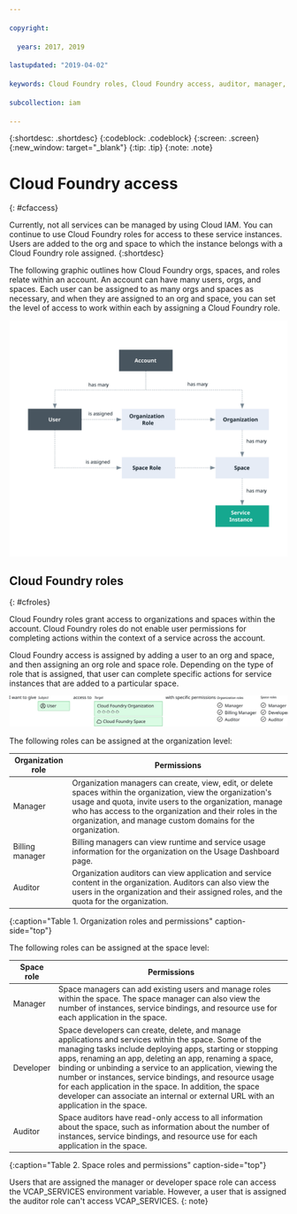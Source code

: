 ```yaml
---

copyright:

  years: 2017, 2019

lastupdated: "2019-04-02"

keywords: Cloud Foundry roles, Cloud Foundry access, auditor, manager, developer, billing manager

subcollection: iam

---
```


{:shortdesc: .shortdesc}
{:codeblock: .codeblock}
{:screen: .screen}
{:new_window: target="_blank"}
{:tip: .tip}
{:note: .note}

# Cloud Foundry access
{: #cfaccess}

Currently, not all services can be managed by using Cloud IAM. You can continue to use Cloud Foundry roles for access to these service instances. Users are added to the org and space to which the instance belongs with a Cloud Foundry role assigned.
{:shortdesc}

The following graphic outlines how Cloud Foundry orgs, spaces, and roles relate within an account. An account can have many users, orgs, and spaces. Each user can be assigned to as many orgs and spaces as necessary, and when they are assigned to an org and space, you can set the level of access to work within each by assigning a Cloud Foundry role.


![Access by using Cloud Foundry orgs and spaces in an account](images/cf-diagram.svg "How access in an account works by using Cloud Foundry orgs, spaces, and roles")



## Cloud Foundry roles
{: #cfroles}

Cloud Foundry roles grant access to organizations and spaces within the account. Cloud Foundry roles do not enable user permissions for completing actions within the context of a service across the account.

Cloud Foundry access is assigned by adding a user to an org and space, and then assigning an org role and space role. Depending on the type of role that is assigned, that user can complete specific actions for service instances that are added to a particular space.

![Cloud Foundry access](images/CF.svg "Assigning a user access to a Cloud Foundry org and space")

The following roles can be assigned at the organization level:

| Organization role | Permissions |
|-------------------|-------------|
|Manager | Organization managers can create, view, edit, or delete spaces within the organization, view the organization's usage and quota, invite users to the organization, manage who has access to the organization and their roles in the organization, and manage custom domains for the organization. |
|Billing manager | Billing managers can view runtime and service usage information for the organization on the Usage Dashboard page.  |
|Auditor | Organization auditors can view application and service content in the organization. Auditors can also view the users in the organization and their assigned roles, and the quota for the organization. |
{:caption="Table 1. Organization roles and permissions" caption-side="top"}

The following roles can be assigned at the space level:

| Space role | Permissions |
|------------|-------------|
|Manager | Space managers can add existing users and manage roles within the space. The space manager can also view the number of instances, service bindings, and resource use for each application in the space. |
|Developer | Space developers can create, delete, and manage applications and services within the space. Some of the managing tasks include deploying apps, starting or stopping apps, renaming an app, deleting an app, renaming a space, binding or unbinding a service to an application, viewing the number or instances, service bindings, and resource usage for each application in the space. In addition, the space developer can associate an internal or external URL with an application in the space.   |
|Auditor | Space auditors have read-only access to all information about the space, such as information about the number of instances, service bindings, and resource use for each application in the space. |
{:caption="Table 2. Space roles and permissions" caption-side="top"}

Users that are assigned the manager or developer space role can access the VCAP_SERVICES environment variable. However, a user that is assigned the auditor role can't access VCAP_SERVICES.
{: note}
